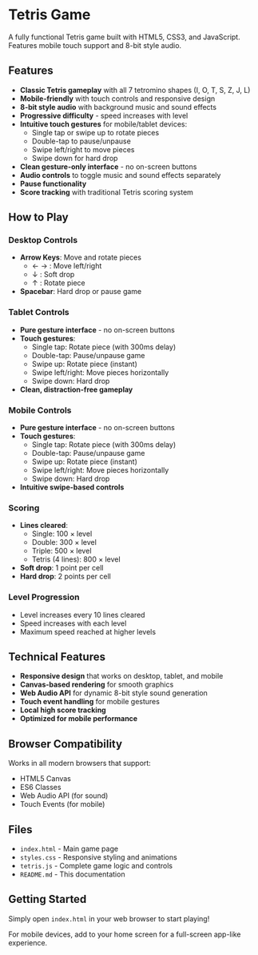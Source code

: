 # Tetris Game

A fully functional Tetris game built with HTML5, CSS3, and JavaScript. Features mobile touch support and 8-bit style audio.

## Features

- **Classic Tetris gameplay** with all 7 tetromino shapes (I, O, T, S, Z, J, L)
- **Mobile-friendly** with touch controls and responsive design
- **8-bit style audio** with background music and sound effects
- **Progressive difficulty** - speed increases with level
- **Intuitive touch gestures** for mobile/tablet devices:
  - Single tap or swipe up to rotate pieces
  - Double-tap to pause/unpause
  - Swipe left/right to move pieces
  - Swipe down for hard drop
- **Clean gesture-only interface** - no on-screen buttons
- **Audio controls** to toggle music and sound effects separately
- **Pause functionality**
- **Score tracking** with traditional Tetris scoring system

## How to Play

### Desktop Controls
- **Arrow Keys**: Move and rotate pieces
  - ← → : Move left/right
  - ↓ : Soft drop
  - ↑ : Rotate piece
- **Spacebar**: Hard drop or pause game

### Tablet Controls
- **Pure gesture interface** - no on-screen buttons
- **Touch gestures**:
  - Single tap: Rotate piece (with 300ms delay)
  - Double-tap: Pause/unpause game
  - Swipe up: Rotate piece (instant)
  - Swipe left/right: Move pieces horizontally
  - Swipe down: Hard drop
- **Clean, distraction-free gameplay**

### Mobile Controls
- **Pure gesture interface** - no on-screen buttons
- **Touch gestures**:
  - Single tap: Rotate piece (with 300ms delay)
  - Double-tap: Pause/unpause game  
  - Swipe up: Rotate piece (instant)
  - Swipe left/right: Move pieces horizontally
  - Swipe down: Hard drop
- **Intuitive swipe-based controls**

### Scoring
- **Lines cleared**:
  - Single: 100 × level
  - Double: 300 × level  
  - Triple: 500 × level
  - Tetris (4 lines): 800 × level
- **Soft drop**: 1 point per cell
- **Hard drop**: 2 points per cell

### Level Progression
- Level increases every 10 lines cleared
- Speed increases with each level
- Maximum speed reached at higher levels

## Technical Features

- **Responsive design** that works on desktop, tablet, and mobile
- **Canvas-based rendering** for smooth graphics
- **Web Audio API** for dynamic 8-bit style sound generation
- **Touch event handling** for mobile gestures
- **Local high score tracking**
- **Optimized for mobile performance**

## Browser Compatibility

Works in all modern browsers that support:
- HTML5 Canvas
- ES6 Classes
- Web Audio API (for sound)
- Touch Events (for mobile)

## Files

- `index.html` - Main game page
- `styles.css` - Responsive styling and animations
- `tetris.js` - Complete game logic and controls
- `README.md` - This documentation

## Getting Started

Simply open `index.html` in your web browser to start playing!

For mobile devices, add to your home screen for a full-screen app-like experience.